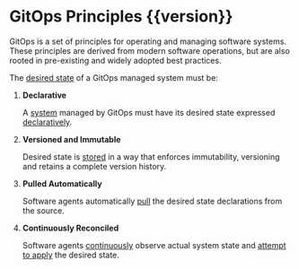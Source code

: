 # GitOps Principles {{version}}

GitOps is a set of principles for operating and managing software systems.
These principles are derived from modern software operations, but are also rooted in pre-existing and widely adopted best practices.

The [desired state](./GLOSSARY.md#desired-state) of a GitOps managed system must be:

1. **Declarative**

    A [system](./GLOSSARY.md#software-system) managed by GitOps must have its desired state expressed [declaratively](./GLOSSARY.md#declarative-description).

2. **Versioned and Immutable**

    Desired state is [stored](./GLOSSARY.md#state-store) in a way that enforces immutability, versioning and retains a complete version history.

3. **Pulled Automatically**

    Software agents automatically [pull]((./GLOSSARY.md#pull)) the desired state declarations from the source.

4. **Continuously Reconciled**

    Software agents [continuously](./GLOSSARY.md#continuous) observe actual system state and [attempt to apply](./GLOSSARY.md#reconciliation) the desired state.
    
